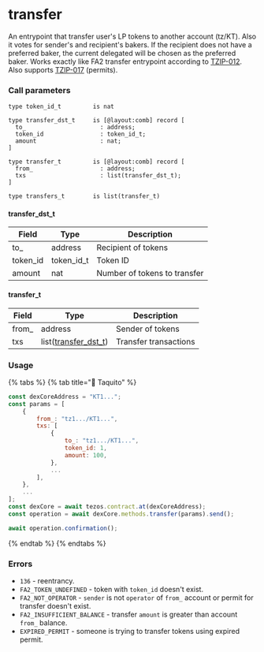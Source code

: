 # transfer

An entrypoint that transfer user's LP tokens to another account (tz/KT). Also it votes for sender's and recipient's bakers. If the recipient does not have a preferred baker, the current delegated will be chosen as the preferred baker. Works exactly like FA2 transfer entrypoint according to [TZIP-012](https://gitlab.com/tezos/tzip/-/blob/master/proposals/tzip-12/tzip-12.md). Also supports [TZIP-017](https://gitlab.com/tezos/tzip/-/blob/master/proposals/tzip-17/tzip-17.md) (permits).

### Call parameters

```pascaligo
type token_id_t         is nat

type transfer_dst_t     is [@layout:comb] record [
  to_                     : address;
  token_id                : token_id_t;
  amount                  : nat;
]

type transfer_t         is [@layout:comb] record [
  from_                   : address;
  txs                     : list(transfer_dst_t);
]

type transfers_t        is list(transfer_t)
```

#### transfer\_dst\_t

| Field     | Type         | Description                  |
| --------- | ------------ | ---------------------------- |
| to\_      | address      | Recipient of tokens          |
| token\_id | token\_id\_t | Token ID                     |
| amount    | nat          | Number of tokens to transfer |

#### transfer\_t

| Field  | Type                                                   | Description           |
| ------ | ------------------------------------------------------ | --------------------- |
| from\_ | address                                                | Sender of tokens      |
| txs    | list([transfer\_dst\_t](transfer.md#transfer\_dst\_t)) | Transfer transactions |

### Usage

{% tabs %}
{% tab title="🌮 Taquito" %}
```javascript
const dexCoreAddress = "KT1...";
const params = [
    {
        from_: "tz1.../KT1...",
        txs: [
            {
                to_: "tz1.../KT1...",
                token_id: 1,
                amount: 100,
            },
            ...
        ],
    },
    ...
];
const dexCore = await tezos.contract.at(dexCoreAddress);
const operation = await dexCore.methods.transfer(params).send();

await operation.confirmation();
```
{% endtab %}
{% endtabs %}

### Errors

* `136` - reentrancy.
* `FA2_TOKEN_UNDEFINED` - token with `token_id` doesn't exist.
* `FA2_NOT_OPERATOR` - `sender` is not `operator` of `from_` account or permit for transfer doesn't exist.
* `FA2_INSUFFICIENT_BALANCE` - transfer `amount` is greater than account `from_` balance.
* `EXPIRED_PERMIT` - someone is trying to transfer tokens using expired permit.
